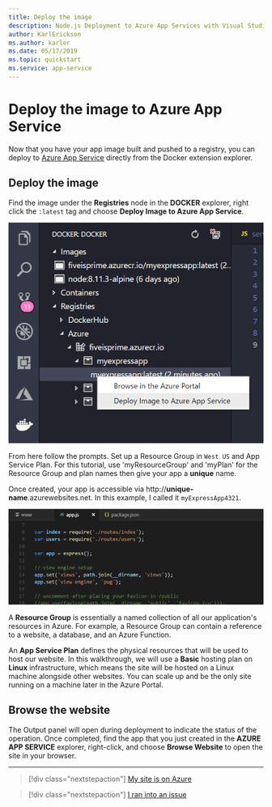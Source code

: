 ```yaml
---
title: Deploy the image
description: Node.js Deployment to Azure App Services with Visual Studio Code
author: KarlErickson
ms.author: karler
ms.date: 05/17/2019
ms.topic: quickstart
ms.service: app-service
---
```

# Deploy the image to Azure App Service

Now that you have your app image built and pushed to a registry, you can deploy to [Azure App Service](https://azure.microsoft.com/en-us/services/app-service/) directly from the Docker extension explorer.

## Deploy the image

Find the image under the **Registries** node in the **DOCKER** explorer, right click the `:latest` tag and choose **Deploy Image to Azure App Service**.

![Deploy From the Explorer](./media/tutorial-javascript-vscode/deploy-menu.png)

From here follow the prompts. Set up a Resource Group in `West US` and App Service Plan. For this tutorial, use 'myResourceGroup' and 'myPlan' for the Resource Group and plan names then give your app a **unique** name.

Once created, your app is accessible via http://**unique-name**.azurewebsites.net. In this example, I called it `myExpressApp4321`.

![Create and Deploy](./media/tutorial-javascript-vscode/create.gif)

A **Resource Group** is essentially a named collection of all our application's resources in Azure. For example, a Resource Group can contain a reference to a website, a database, and an Azure Function.

An **App Service Plan** defines the physical resources that will be used to host our website. In this walkthrough, we will use a **Basic** hosting plan on **Linux** infrastructure, which means the site will be hosted on a Linux machine alongside other websites. You can scale up and be the only site running on a machine later in the Azure Portal.

## Browse the website

The Output panel will open during deployment to indicate the status of the operation. Once completed, find the app that you just created in the **AZURE APP SERVICE** explorer, right-click, and choose **Browse Website** to open the site in your browser.

----

> [!div class="nextstepaction"]
> [My site is on Azure](./tutorial-javascript-vscode-tail-logs.md)

> [!div class="nextstepaction"]
> [I ran into an issue](https://www.research.net/r/PWZWZ52?tutorial=docker-extension&step=deploy-app)
